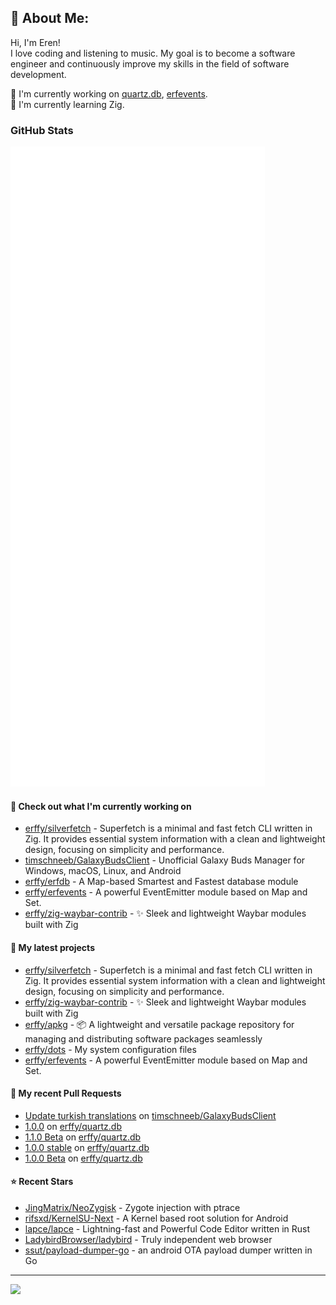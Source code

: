 ## 💫 About Me:
Hi, I'm Eren!<br>
I love coding and listening to music. My goal is to become a software engineer and continuously improve my skills in the field of software development.

📝 I'm currently working on [quartz.db](https://github.com/erffy/quartz.db), [erfevents](https://github.com/erffy/erfevents). <br>
🌱 I'm currently learning Zig. <br>

### GitHub Stats

<p align="left"><img src="https://raw.githubusercontent.com/erffy/erffy/main/github-metrics.svg" /></p>

#### 👷 Check out what I'm currently working on

- [erffy/silverfetch](https://github.com/erffy/silverfetch) - Superfetch is a minimal and fast fetch CLI written in Zig. It provides essential system information with a clean and lightweight design, focusing on simplicity and performance.
- [timschneeb/GalaxyBudsClient](https://github.com/timschneeb/GalaxyBudsClient) - Unofficial Galaxy Buds Manager for Windows, macOS, Linux, and Android
- [erffy/erfdb](https://github.com/erffy/erfdb) - A Map-based Smartest and Fastest database module
- [erffy/erfevents](https://github.com/erffy/erfevents) - A powerful EventEmitter module based on Map and Set.
- [erffy/zig-waybar-contrib](https://github.com/erffy/zig-waybar-contrib) - ✨ Sleek and lightweight Waybar modules built with Zig
#### 🌱 My latest projects

- [erffy/silverfetch](https://github.com/erffy/silverfetch) - Superfetch is a minimal and fast fetch CLI written in Zig. It provides essential system information with a clean and lightweight design, focusing on simplicity and performance.
- [erffy/zig-waybar-contrib](https://github.com/erffy/zig-waybar-contrib) - ✨ Sleek and lightweight Waybar modules built with Zig
- [erffy/apkg](https://github.com/erffy/apkg) - 📦 A lightweight and versatile package repository for managing and distributing software packages seamlessly
- [erffy/dots](https://github.com/erffy/dots) - My system configuration files
- [erffy/erfevents](https://github.com/erffy/erfevents) - A powerful EventEmitter module based on Map and Set.
#### 🔨 My recent Pull Requests

- [Update turkish translations](https://github.com/timschneeb/GalaxyBudsClient/pull/591) on [timschneeb/GalaxyBudsClient](https://github.com/timschneeb/GalaxyBudsClient)
- [1.0.0](https://github.com/erffy/quartz.db/pull/5) on [erffy/quartz.db](https://github.com/erffy/quartz.db)
- [1.1.0 Beta](https://github.com/erffy/quartz.db/pull/3) on [erffy/quartz.db](https://github.com/erffy/quartz.db)
- [1.0.0 stable](https://github.com/erffy/quartz.db/pull/2) on [erffy/quartz.db](https://github.com/erffy/quartz.db)
- [1.0.0 Beta](https://github.com/erffy/quartz.db/pull/1) on [erffy/quartz.db](https://github.com/erffy/quartz.db)
#### ⭐ Recent Stars

- [JingMatrix/NeoZygisk](https://github.com/JingMatrix/NeoZygisk) - Zygote injection with ptrace
- [rifsxd/KernelSU-Next](https://github.com/rifsxd/KernelSU-Next) - A Kernel based root solution for Android
- [lapce/lapce](https://github.com/lapce/lapce) - Lightning-fast and Powerful Code Editor written in Rust
- [LadybirdBrowser/ladybird](https://github.com/LadybirdBrowser/ladybird) - Truly independent web browser
- [ssut/payload-dumper-go](https://github.com/ssut/payload-dumper-go) - an android OTA payload dumper written in Go

---
[![](https://visitcount.itsvg.in/api?id=erffy&icon=5&color=13)](https://visitcount.itsvg.in)
